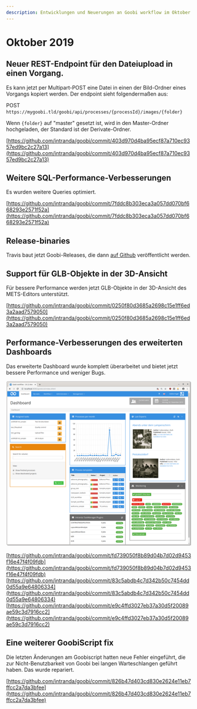 ```yaml
---
description: Entwicklungen und Neuerungen an Goobi workflow im Oktober 2019
---
```


# Oktober 2019

## Neuer REST-Endpoint für den Dateiupload in einen Vorgang.

Es kann jetzt per Multipart-POST eine Datei in einen der Bild-Ordner eines Vorgangs kopiert werden. Der endpoint sieht folgendermaßen aus:

POST `https://mygoobi.tld/goobi/api/processes/{processId}/images/{folder}`

Wenn `{folder}` auf "master" gesetzt ist, wird in den Master-Ordner hochgeladen, der Standard ist der Derivate-Ordner.

[https://github.com/intranda/goobi/commit/403d970d4ba95ecf87a710ec9357ed9bc2c27a13](https://github.com/intranda/goobi/commit/403d970d4ba95ecf87a710ec9357ed9bc2c27a13)

## Weitere SQL-Performance-Verbesserungen

Es wurden weitere Queries optimiert.

[https://github.com/intranda/goobi/commit/7fddc8b303eca3a057dd070bf668293e2571f52a](https://github.com/intranda/goobi/commit/7fddc8b303eca3a057dd070bf668293e2571f52a)

## Release-binaries

Travis baut jetzt Goobi-Releases, die dann [auf Github](https://github.com/intranda/goobi/releases) veröffentlicht werden.

## Support für GLB-Objekte in der 3D-Ansicht

Für bessere Performance werden jetzt GLB-Objekte in der 3D-Ansicht des METS-Editors unterstützt.

[https://github.com/intranda/goobi/commit/0250f80d3685a2698c15e1ff6ed3a2aad7579050](https://github.com/intranda/goobi/commit/0250f80d3685a2698c15e1ff6ed3a2aad7579050)

## Performance-Verbesserungen des erweiterten Dashboards

Das erweiterte Dashboard wurde komplett überarbeitet und bietet jetzt bessere Performance und weniger Bugs.

![](../.gitbook/assets/1910_dashboard.png)

[https://github.com/intranda/goobi/commit/fd739050f8b89d04b7d02d9453f16e47f4f09fdb](https://github.com/intranda/goobi/commit/fd739050f8b89d04b7d02d9453f16e47f4f09fdb) [https://github.com/intranda/goobi/commit/83c5abdb4c7d342b50c7454dd0d55a9e64806334](https://github.com/intranda/goobi/commit/83c5abdb4c7d342b50c7454dd0d55a9e64806334) [https://github.com/intranda/goobi/commit/e9c4ffd3027eb37a30d5f20089ae59c3d7916cc2](https://github.com/intranda/goobi/commit/e9c4ffd3027eb37a30d5f20089ae59c3d7916cc2)

## Eine weiterer GoobiScript fix

Die letzten Änderungen am Goobiscript hatten neue Fehler eingeführt, die zur Nicht-Benutzbarkeit von Goobi bei langen Warteschlangen geführt haben. Das wurde repariert.

[https://github.com/intranda/goobi/commit/826b47d403cd830e2624e11eb7ffcc2a7da3bfee](https://github.com/intranda/goobi/commit/826b47d403cd830e2624e11eb7ffcc2a7da3bfee)

